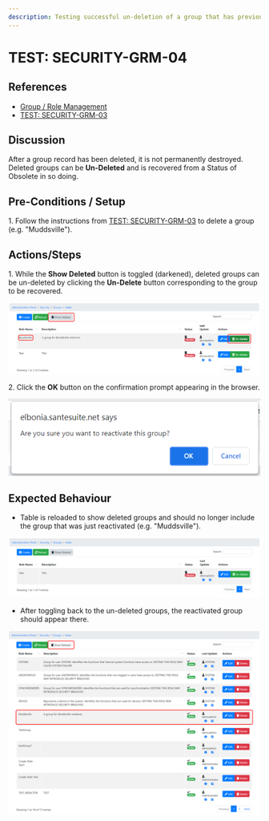```yaml
---
description: Testing successful un-deletion of a group that has previously been deleted.
---
```


# TEST: SECURITY-GRM-04

## References

* [Group / Role Management](../../../../../../../operations-1/system-administration/security-administration/group-role-management.md)
* [TEST: SECURITY-GRM-03](test-security-grm-03-1.md)

## Discussion

After a group record has been deleted, it is not permanently destroyed. Deleted groups can be **Un-Deleted** and is recovered from a Status of Obsolete in so doing.&#x20;

## Pre-Conditions / Setup

1\. Follow the instructions from [TEST: SECURITY-GRM-03](test-security-grm-03-1.md) to delete a group (e.g. "Muddsville").

## Actions/Steps

&#x20;1\. While the **Show Deleted** button is toggled (darkened), deleted groups can be un-deleted by clicking the **Un-Delete** button corresponding to the group to be recovered.

![](<../../../../../../../.gitbook/assets/image (311).png>)

2\. Click the **OK** button on the confirmation prompt appearing in the browser.

![](<../../../../../../../.gitbook/assets/image (291).png>)

## Expected Behaviour

* Table is reloaded to show deleted groups and should no longer include the group that was just reactivated (e.g. "Muddsville").

![](<../../../../../../../.gitbook/assets/image (335).png>)

* After toggling back to the un-deleted groups, the reactivated group should appear there.

![](<../../../../../../../.gitbook/assets/image (310).png>)
